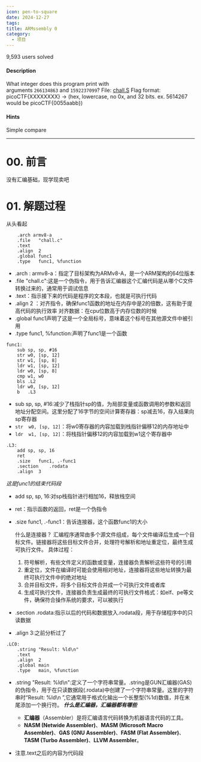 ```yaml
---
icon: pen-to-square
date: 2024-12-27
tags: 
title: ARMssembly 0
category:
  - 项目
---
```

9,593 users solved
#### Description

What integer does this program print with arguments `266134863` and `1592237099`? File: [chall.S](https://mercury.picoctf.net/static/104d6022bcea93f53083aeb61b134e8b/chall.S) Flag format: picoCTF{XXXXXXXX} -> (hex, lowercase, no 0x, and 32 bits. ex. 5614267 would be picoCTF{0055aabb})
#### Hints
Simple compare

----
# 00. 前言
没有汇编基础，现学现卖吧

# 01. 解题过程
从头看起
```
	.arch armv8-a
	.file	"chall.c"
	.text
	.align	2
	.global	func1
	.type	func1, %function
```
- .arch : armv8-a：指定了目标架构为ARMv8-A，是一个ARM架构的64位版本
- .file "chall.c":这是一个伪指令，用于告诉汇编器这个汇编代码是从哪个C文件转换过来的，通常用于调试信息
- .text：指示接下来的代码是程序的文本段，也就是可执行代码
- .align 2 ：对齐指令，确保func1函数的地址在内存中是2的倍数，这有助于提高代码的执行效率
对齐数据：在cpu位数高于内存位数的时候
- .global func1声明了这是一个全局标号，意味着这个标号在其他源文件中被引用
- .type	func1, %function:声明了func1是一个函数

```
func1:
	sub	sp, sp, #16
	str	w0, [sp, 12]
	str	w1, [sp, 8]
	ldr	w1, [sp, 12]
	ldr	w0, [sp, 8]
	cmp	w1, w0
	bls	.L2
	ldr	w0, [sp, 12]
	b	.L3
```
- sub	sp, sp, #16:减少了栈指针sp的值，为局部变量或函数调用的参数和返回地址分配空间。这里分配了16字节的空间计算寄存器：sp减去16，存入结果向sp寄存器
- `str	w0, [sp, 12]`：将w0寄存器的内容加载到栈指针偏移12的内存地址中
- `ldr	w1, [sp, 12]`：将栈指针偏移12的内容加载到w1这个寄存器中

```
.L3:
	add	sp, sp, 16
	ret
	.size	func1, .-func1
	.section	.rodata
	.align	3
```
*这是func1的结束代码段*
- add	sp, sp, 16:对sp栈指针进行相加16，释放栈空间
- ret：指示函数的返回，ret是一个伪指令
- .size	func1, .-func1：告诉连接器，这个函数func1的大小
  
  什么是连接器？
  汇编程序通常由多个源文件组成，每个文件编译后生成一个目标文件。链接器将这些目标文件合并，处理符号解析和地址重定位，最终生成可执行文件。
  具体过程：
  1. 符号解析，有些文件定义的函数或变量，连接器负责解析这些符号的引用
  2. 重定位，文件在编译时可能会使用相对地址，连接器将这些地址转换为最终可执行文件中的绝对地址
  3. 合并目标文件，将多个目标文件合并成一个可执行文件或者库
  4. 生成可执行文件，连接器负责生成最终的可执行文件格式：如elf、pe等文件，确保符合操作系统的要求，可以被执行

- .section  .rodata:指示以后的代码和数据放入.rodata段，用于存储程序中的只读数据
- .align	3:之前分析过了

```
.LC0:
	.string	"Result: %ld\n"
	.text
	.align	2
	.global	main
	.type	main, %function
```
- .string	"Result: %ld\n":定义了一个字符串常量。.string是GUN汇编器(GAS)的伪指令，用于在只读数据段(.rodata)中创建了一个字符串常量。这里的字符串时“Result: %ld\n ”,它通常用于格式化输出一个长整型(%1d)数值，并在末尾添加一个换行符。
  ***什么是汇编器，汇编器都有哪些***
  - **汇编器**（Assembler）是将汇编语言代码转换为机器语言代码的工具。
  - **NASM (Netwide Assembler)**、**MASM (Microsoft Macro Assembler)**、**GAS (GNU Assembler)**、**FASM (Flat Assembler)**、**TASM (Turbo Assembler)**、**LLVM Assembler**。

- 注意.text之后的内容为代码段
